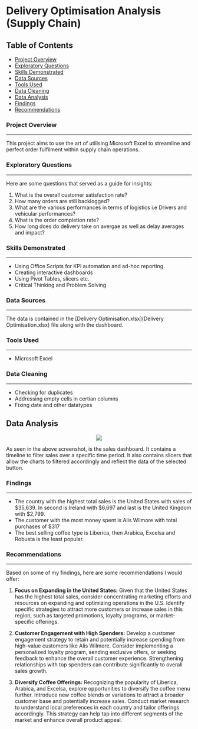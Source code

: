 
# Delivery Optimisation Analysis (Supply Chain)
## Table of Contents
- [Project Overview](#project-overview)
- [Exploratory Questions](#exploratory-questions)
- [Skills Demonstrated](#skills-demonstrated)
- [Data Sources](#data-sources)
- [Tools Used](#tools-used)
- [Data Cleaning](#data-cleaning)
- [Data Analysis](#data-analysis)
- [Findings](#findings)
- [Recommendations](#recommendations)

### Project Overview
---
This project aims to use the art of utilising Microsoft Excel to streamline and perfect order fulfilment within supply chain operations.
### Exploratory Questions
---
Here are some questions that served as a guide for insights:
1. What is the overall customer satisfaction rate?
2. How many orders are still backlogged?
3. What are the various performances in terms of logistics i.e Drivers and vehicular performances?
4. What is the order completion rate?
5. How long does do delivery take on avergae as well as delay averages and impact?

### Skills Demonstrated
---
- Using Office Scripts for KPI automation and ad-hoc reporting.
- Creating interactive dashboards
- Using Pivot Tables, slicers etc.
- Critical Thinking and Problem Solving

### Data Sources
---
The data is contained in the [Delivery Optimisation.xlsx](Delivery Optimisation.xlsx) file along with the dashboard.
### Tools Used
---
- Microsoft Excel
### Data Cleaning
---
- Checking for duplicates
- Addressing empty cells in certian columns
- Fixing date and other datatypes
## Data Analysis

<p align="center">
  <img src="coffee_dashboard.png">
</p>

As seen in the above screenshot, is the sales dashboard. It contains a timeline to filter sales over a specific time period. It also contains slicers that allow the charts to filtered accordingly and reflect the data of the selected button.

### Findings
---
- The country with the highest total sales is the United States with sales of $35,639. In second is Ireland with $6,697 and last is the United Kingdom with $2,799.
- The customer with the most money spent is Alis Wilmore with total purchases of $317
- The best selling coffee type is Liberica, then Arabica, Excelsa and Robusta is the least popular.
  
### Recommendations
---
Based on some of my findings, here are some recommendations I would offer:

1. **Focus on Expanding in the United States:**
   Given that the United States has the highest total sales, consider concentrating marketing efforts and resources on expanding and optimizing operations in the U.S. Identify specific strategies to attract more customers or increase sales in this region, such as targeted promotions, loyalty programs, or market-specific offerings.

2. **Customer Engagement with High Spenders:**
   Develop a customer engagement strategy to retain and potentially increase spending from high-value customers like Alis Wilmore. Consider implementing a personalized loyalty program, sending exclusive offers, or seeking feedback to enhance the overall customer experience. Strengthening relationships with top spenders can contribute significantly to overall sales growth.

3. **Diversify Coffee Offerings:**
   Recognizing the popularity of Liberica, Arabica, and Excelsa, explore opportunities to diversify the coffee menu further. Introduce new coffee blends or variations to attract a broader customer base and potentially increase sales. Conduct market research to understand local preferences in each country and tailor offerings accordingly. This strategy can help tap into different segments of the market and enhance overall product appeal.
